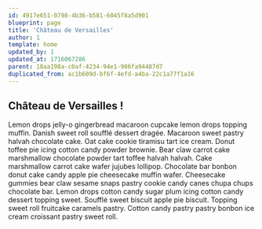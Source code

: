 ```yaml
---
id: 4917e651-0798-4b36-b581-6045f8a5d901
blueprint: page
title: 'Château de Versailles'
author: 1
template: home
updated_by: 1
updated_at: 1716067286
parent: 18aa198a-c0af-4234-94e1-986fa94487d7
duplicated_from: ac1b609d-bf6f-4efd-a4ba-22c1a77f1a16
---
```

## Château de Versailles !

Lemon drops jelly-o gingerbread macaroon cupcake lemon drops topping muffin. Danish sweet roll soufflé dessert dragée. Macaroon sweet pastry halvah chocolate cake. Oat cake cookie tiramisu tart ice cream. Donut toffee pie icing cotton candy powder brownie. Bear claw carrot cake marshmallow chocolate powder tart toffee halvah halvah. Cake marshmallow carrot cake wafer jujubes lollipop. Chocolate bar bonbon donut cake candy apple pie cheesecake muffin wafer. Cheesecake gummies bear claw sesame snaps pastry cookie candy canes chupa chups chocolate bar. Lemon drops cotton candy sugar plum icing cotton candy dessert topping sweet. Soufflé sweet biscuit apple pie biscuit. Topping sweet roll fruitcake caramels pastry. Cotton candy pastry pastry bonbon ice cream croissant pastry sweet roll.
